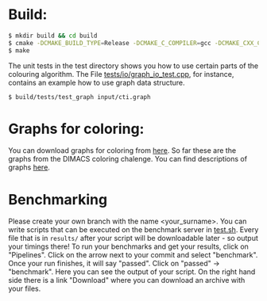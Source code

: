 # Build:

```sh
$ mkdir build && cd build
$ cmake -DCMAKE_BUILD_TYPE=Release -DCMAKE_C_COMPILER=gcc -DCMAKE_CXX_COMPILER=g++ ../
$ make
```
The unit tests in the test directory shows you how to use certain parts of the colouring algorithm.
The File [tests/io/graph_io_test.cpp](tests/io/graph_io_test.cpp), for instance, contains an example how to use graph data structure.

```sh
$ build/tests/test_graph input/cti.graph
```
[tests/main.cpp]: <https://git.scc.kit.edu/ITI10/algorithm_engineering2017/blob/master/tests/main.cpp>


# Graphs for coloring:
You can download graphs for coloring from [here](http://algo2.iti.kit.edu/akhremtsev/coloring_graphs/coloring_graphs.tar).
So far these are the graphs from the DIMACS coloring chalenge. You can find descriptions of graphs [here](http://mat.gsia.cmu.edu/COLOR/instances.html).


# Benchmarking
Please create your own branch with the name <your_surname>.
You can write scripts that can be executed on the benchmark server in [test.sh](test.sh). Every file that is in ```results/``` after your script will be downloadable later - so output your timings there! To run your benchmarks and get your results, click on "Pipelines". Click on the arrow next to your commit and select "benchmark". Once your run finishes, it will say "passed". Click on "passed" -> "benchmark". Here you can see the output of your script. On the right hand side there is a link "Download" where you can download an archive with your files.
